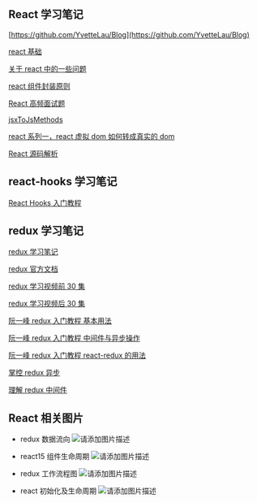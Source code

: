 ## React 学习笔记

[https://github.com/YvetteLau/Blog](https://github.com/YvetteLau/Blog)

[react 基础](./react基础.md)

[关于 react 中的一些问题](./关于react中的一些问题.md)

[react 组件封装原则](./react组件封装原则.md)

[React 高频面试题](http://www.lucklnk.com/godaddy/details/aid/690502212)

[jsxToJsMethods](./jsxToJsMethods.js)

[react 系列一，react 虚拟 dom 如何转成真实的 dom](https://www.cnblogs.com/zhenfei-jiang/p/9682430.html)

[React 源码解析](https://react.jokcy.me/book/api/react-structure.html)

## react-hooks 学习笔记

[React Hooks 入门教程](https://www.ruanyifeng.com/blog/2019/09/react-hooks.html)

## redux 学习笔记

[redux 学习笔记](./redux学习笔记.md)

[redux 官方文档](https://redux.js.org/)

[redux 学习视频前 30 集](https://egghead.io/courses/fundamentals-of-redux-course-from-dan-abramov-bd5cc867)

[redux 学习视频后 30 集](https://egghead.io/courses/building-react-applications-with-idiomatic-redux)

[阮一峰 redux 入门教程 基本用法](https://www.ruanyifeng.com/blog/2016/09/redux_tutorial_part_one_basic_usages.html)

[阮一峰 redux 入门教程 中间件与异步操作](https://www.ruanyifeng.com/blog/2016/09/redux_tutorial_part_two_async_operations.html)

[阮一峰 redux 入门教程 react-redux 的用法](https://www.ruanyifeng.com/blog/2016/09/redux_tutorial_part_three_react-redux.html)

[掌控 redux 异步](https://zhuanlan.zhihu.com/p/21398212)

[理解 redux 中间件](https://zhuanlan.zhihu.com/p/21391101)

## React 相关图片

- redux 数据流向
  ![请添加图片描述](https://img-blog.csdnimg.cn/3901cac8181c44f4a7ee32b34ac7a5d8.png?x-oss-process=image/watermark,type_d3F5LXplbmhlaQ,shadow_50,text_Q1NETiBAZHJ1bmvllrXlkqo=,size_20,color_FFFFFF,t_70,g_se,x_16)

- react15 组件生命周期
  ![请添加图片描述](https://img-blog.csdnimg.cn/968f49503d3b402abf2b60a53b1a95ef.png?x-oss-process=image/watermark,type_d3F5LXplbmhlaQ,shadow_50,text_Q1NETiBAZHJ1bmvllrXlkqo=,size_20,color_FFFFFF,t_70,g_se,x_16)

- redux 工作流程图
  ![请添加图片描述](https://img-blog.csdnimg.cn/81ef8d2ee1ae46b19a0d87ad9360dbcb.png?x-oss-process=image/watermark,type_d3F5LXplbmhlaQ,shadow_50,text_Q1NETiBAZHJ1bmvllrXlkqo=,size_20,color_FFFFFF,t_70,g_se,x_16)

- react 初始化及生命周期
  ![请添加图片描述](https://img-blog.csdnimg.cn/16ac5e6e88e0498788aa9a266c44a267.png?x-oss-process=image/watermark,type_d3F5LXplbmhlaQ,shadow_50,text_Q1NETiBAZHJ1bmvllrXlkqo=,size_20,color_FFFFFF,t_70,g_se,x_16)
